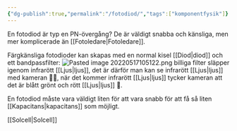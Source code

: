 ```yaml
---
{"dg-publish":true,"permalink":"/fotodiod/","tags":["komponentfysik"]}
---
```


En fotodiod är typ en PN-övergång? De är väldigt snabba och känsliga, men mer komplicerade än [[Fotoledare\|Fotoledare]].

Färgkänsliga fotodioder kan skapas med en normal kisel [[Diod\|diod]] och ett bandpassfilter:
![Pasted image 20220517105122.png](/img/user/images/Pasted%20image%2020220517105122.png)
billiga filter släpper igenom infrarött [[Ljus\|ljus]], det är därför man kan se infrarött [[Ljus\|ljus]] med kameran 🤯🤯, när det kommer infrarött [[Ljus\|ljus]] tycker kameran att det är blått grönt och rött [[Ljus\|ljus]] 🤰.

En fotodiod måste vara väldigt liten för att vara snabb för att få så liten [[Kapacitans\|kapacitans]] som möjligt.

[[Solcell\|Solcell]]